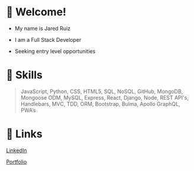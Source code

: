# :milky_way: Welcome! 
- My name is Jared Ruiz
- I am a Full Stack Developer

- Seeking entry level opportunities

# :stars: Skills
> JavaScript, Python, CSS, HTML5, SQL, NoSQL, GitHub, MongoDB, Mongoose ODM, MySQL, Express, React, Django, Node, REST API's, Handlebars, MVC, TDD, ORM, Bootstrap, Bulma, Apollo GraphQL, PWA’s
# :sparkler: Links
[LinkedIn](https://www.linkedin.com/in/jaredruiz/)

[Portfolio](https://jared-ruiz.github.io/#/)


<!--
**jared-ruiz/jared-ruiz** is a ✨ _special_ ✨ repository because its `README.md` (this file) appears on your GitHub profile.

Here are some ideas to get you started:

- 🔭 I’m currently working on ...
- 🌱 I’m currently learning ...
- 👯 I’m looking to collaborate on ...
- 🤔 I’m looking for help with ...
- 💬 Ask me about ...
- 📫 How to reach me: ...
- 😄 Pronouns: ...
- ⚡ Fun fact: ...
-->
